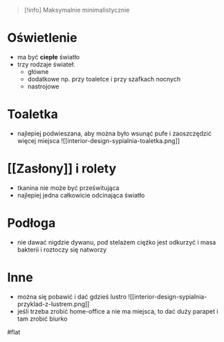 >[!info]
>Maksymalnie minimalistycznie
# Oświetlenie
- ma być **ciepłe** światło
- trzy rodzaje świateł:
	- główne
	- dodatkowe np. przy toaletce i przy szafkach nocnych
	- nastrojowe
# Toaletka
- najlepiej podwieszana, aby można było wsunąć pufe i zaoszczędzić więcej miejsca
  ![[interior-design-sypialnia-toaletka.png]]

# [[Zasłony]] i rolety
- tkanina nie może być prześwitująca
- najlepiej jedna całkowicie odcinająca światło

# Podłoga
- nie dawać nigdzie dywanu, pod stelażem ciężko jest odkurzyć i masa bakterii i roztoczy się natworzy

# Inne
- można się pobawić i dać gdzieś lustro
  ![[interior-design-sypialnia-przyklad-z-lustrem.png]]
- jeśli trzeba zrobić home-office a nie ma miejsca, to dać duży parapet i tam zrobić biurko

#flat